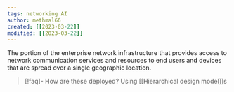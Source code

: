 ```yaml
---
tags: networking AI 
author: methmal66
created: [[2023-03-22]]
modified: [[2023-03-22]]
---
```

The portion of the enterprise network infrastructure that provides access to network communication services and resources to end users and devices that are spread over a single geographic location.

>[!faq]- How are these deployed?
>Using [[Hierarchical design model]]s

